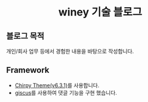 <div align="center">
 
  # winey 기술 블로그 

</div>

## 블로그 목적 
  개인/회사 업무 등에서 경험한 내용을 바탕으로 작성합니다.

## Framework

  * [Chirpy Theme(v6.3.1)](chirpy)를 사용합니다.
  * [giscus](giscus)를 사용하여 댓글 기능을 구현 했습니다.


[chirpy]:https://github.com/cotes2020/jekyll-theme-chirpy
[giscus]:https://giscus.app/ko   